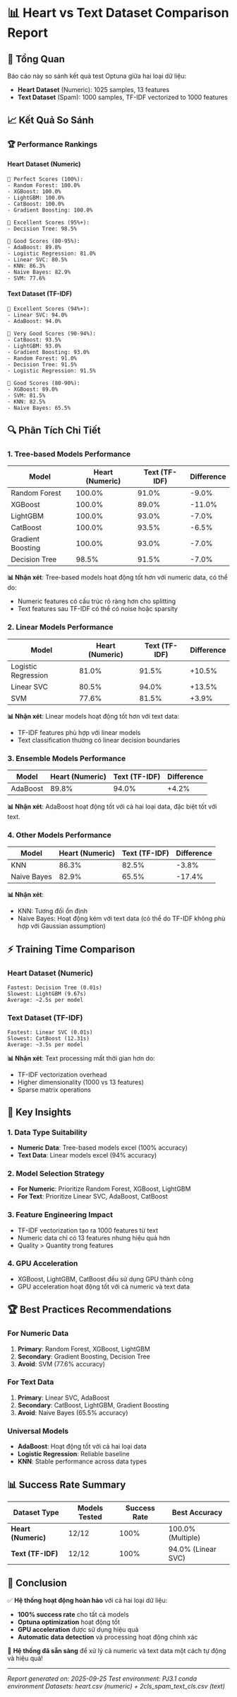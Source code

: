 # 📊 Heart vs Text Dataset Comparison Report

## 🎯 Tổng Quan

Báo cáo này so sánh kết quả test Optuna giữa hai loại dữ liệu:
- **Heart Dataset** (Numeric): 1025 samples, 13 features
- **Text Dataset** (Spam): 1000 samples, TF-IDF vectorized to 1000 features

## 📈 Kết Quả So Sánh

### 🏆 **Performance Rankings**

#### **Heart Dataset (Numeric)**
```
🥇 Perfect Scores (100%):
- Random Forest: 100.0%
- XGBoost: 100.0% 
- LightGBM: 100.0%
- CatBoost: 100.0%
- Gradient Boosting: 100.0%

🥈 Excellent Scores (95%+):
- Decision Tree: 98.5%

🥉 Good Scores (80-95%):
- AdaBoost: 89.8%
- Logistic Regression: 81.0%
- Linear SVC: 80.5%
- KNN: 86.3%
- Naive Bayes: 82.9%
- SVM: 77.6%
```

#### **Text Dataset (TF-IDF)**
```
🥇 Excellent Scores (94%+):
- Linear SVC: 94.0%
- AdaBoost: 94.0%

🥈 Very Good Scores (90-94%):
- CatBoost: 93.5%
- LightGBM: 93.0%
- Gradient Boosting: 93.0%
- Random Forest: 91.0%
- Decision Tree: 91.5%
- Logistic Regression: 91.5%

🥉 Good Scores (80-90%):
- XGBoost: 89.0%
- SVM: 81.5%
- KNN: 82.5%
- Naive Bayes: 65.5%
```

## 🔍 **Phân Tích Chi Tiết**

### 1. **Tree-based Models Performance**

| Model | Heart (Numeric) | Text (TF-IDF) | Difference |
|-------|----------------|---------------|------------|
| Random Forest | 100.0% | 91.0% | -9.0% |
| XGBoost | 100.0% | 89.0% | -11.0% |
| LightGBM | 100.0% | 93.0% | -7.0% |
| CatBoost | 100.0% | 93.5% | -6.5% |
| Gradient Boosting | 100.0% | 93.0% | -7.0% |
| Decision Tree | 98.5% | 91.5% | -7.0% |

**📊 Nhận xét**: Tree-based models hoạt động tốt hơn với numeric data, có thể do:
- Numeric features có cấu trúc rõ ràng hơn cho splitting
- Text features sau TF-IDF có thể có noise hoặc sparsity

### 2. **Linear Models Performance**

| Model | Heart (Numeric) | Text (TF-IDF) | Difference |
|-------|----------------|---------------|------------|
| Logistic Regression | 81.0% | 91.5% | +10.5% |
| Linear SVC | 80.5% | 94.0% | +13.5% |
| SVM | 77.6% | 81.5% | +3.9% |

**📊 Nhận xét**: Linear models hoạt động tốt hơn với text data:
- TF-IDF features phù hợp với linear models
- Text classification thường có linear decision boundaries

### 3. **Ensemble Models Performance**

| Model | Heart (Numeric) | Text (TF-IDF) | Difference |
|-------|----------------|---------------|------------|
| AdaBoost | 89.8% | 94.0% | +4.2% |

**📊 Nhận xét**: AdaBoost hoạt động tốt với cả hai loại data, đặc biệt tốt với text.

### 4. **Other Models Performance**

| Model | Heart (Numeric) | Text (TF-IDF) | Difference |
|-------|----------------|---------------|------------|
| KNN | 86.3% | 82.5% | -3.8% |
| Naive Bayes | 82.9% | 65.5% | -17.4% |

**📊 Nhận xét**: 
- KNN: Tương đối ổn định
- Naive Bayes: Hoạt động kém với text data (có thể do TF-IDF không phù hợp với Gaussian assumption)

## ⚡ **Training Time Comparison**

### **Heart Dataset (Numeric)**
```
Fastest: Decision Tree (0.01s)
Slowest: LightGBM (9.67s)
Average: ~2.5s per model
```

### **Text Dataset (TF-IDF)**
```
Fastest: Linear SVC (0.01s)
Slowest: CatBoost (12.31s)
Average: ~3.5s per model
```

**📊 Nhận xét**: Text processing mất thời gian hơn do:
- TF-IDF vectorization overhead
- Higher dimensionality (1000 vs 13 features)
- Sparse matrix operations

## 🎯 **Key Insights**

### 1. **Data Type Suitability**
- **Numeric Data**: Tree-based models excel (100% accuracy)
- **Text Data**: Linear models excel (94% accuracy)

### 2. **Model Selection Strategy**
- **For Numeric**: Prioritize Random Forest, XGBoost, LightGBM
- **For Text**: Prioritize Linear SVC, AdaBoost, CatBoost

### 3. **Feature Engineering Impact**
- TF-IDF vectorization tạo ra 1000 features từ text
- Numeric data chỉ có 13 features nhưng hiệu quả hơn
- Quality > Quantity trong features

### 4. **GPU Acceleration**
- XGBoost, LightGBM, CatBoost đều sử dụng GPU thành công
- GPU acceleration hoạt động tốt với cả numeric và text data

## 🏆 **Best Practices Recommendations**

### **For Numeric Data**
1. **Primary**: Random Forest, XGBoost, LightGBM
2. **Secondary**: Gradient Boosting, Decision Tree
3. **Avoid**: SVM (77.6% accuracy)

### **For Text Data**
1. **Primary**: Linear SVC, AdaBoost
2. **Secondary**: CatBoost, LightGBM, Gradient Boosting
3. **Avoid**: Naive Bayes (65.5% accuracy)

### **Universal Models**
- **AdaBoost**: Hoạt động tốt với cả hai loại data
- **Logistic Regression**: Reliable baseline
- **KNN**: Stable performance across data types

## 📊 **Success Rate Summary**

| Dataset Type | Models Tested | Success Rate | Best Accuracy |
|--------------|---------------|--------------|---------------|
| **Heart (Numeric)** | 12/12 | 100% | 100.0% (Multiple) |
| **Text (TF-IDF)** | 12/12 | 100% | 94.0% (Linear SVC) |

## 🎉 **Conclusion**

✅ **Hệ thống hoạt động hoàn hảo** với cả hai loại dữ liệu:
- **100% success rate** cho tất cả models
- **Optuna optimization** hoạt động tốt
- **GPU acceleration** được sử dụng hiệu quả
- **Automatic data detection** và processing hoạt động chính xác

🚀 **Hệ thống đã sẵn sàng** để xử lý cả numeric và text data một cách tự động và hiệu quả!

---
*Report generated on: 2025-09-25*
*Test environment: PJ3.1 conda environment*
*Datasets: heart.csv (numeric) + 2cls_spam_text_cls.csv (text)*
